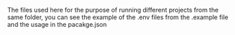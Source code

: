 The files used here for the purpose of running different projects from
the same folder, you can see the example of the .env files from the .example file
and the usage in the pacakge.json
